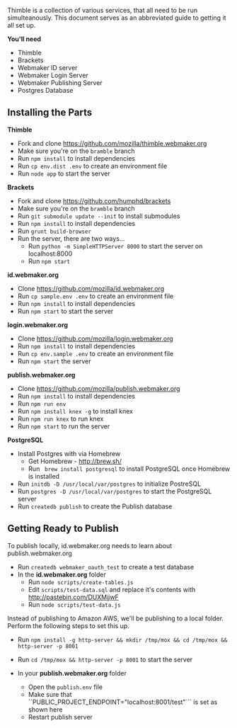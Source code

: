 Thimble is a collection of various services, that all need to be run simulteanously. This document serves as an abbreviated guide to getting it all set up.

**You'll need**
* Thimble
* Brackets
* Webmaker ID server
* Webmaker Login Server
* Webmaker Publishing Server
* Postgres Database

## Installing the Parts

**Thimble**
* Fork and clone https://github.com/mozilla/thimble.webmaker.org
* Make sure you're on the ``bramble`` branch
* Run ``npm install`` to install dependencies
* Run ``cp env.dist .env`` to create an environment file
* Run ``node app`` to start the server

**Brackets**
* Fork and clone https://github.com/humphd/brackets
* Make sure you're on the ``bramble`` branch
* Run ``git submodule update --init`` to install submodules
* Run ``npm install`` to install dependencies
* Run ``grunt build-browser``
* Run the server, there are two ways...
  * Run ``python -m SimpleHTTPServer 8000`` to start the server on localhost:8000
  * Run ``npm start``


**id.webmaker.org**
* Clone https://github.com/mozilla/id.webmaker.org
* Run ``cp sample.env .env`` to create an environment file
* Run ``npm install`` to install dependencies
* Run ``npm start`` to start the server

**login.webmaker.org**
* Clone https://github.com/mozilla/login.webmaker.org
* Run ``npm install`` to install dependencies
* Run ``cp env.sample .env`` to create an environment file
* Run ``npm start`` the server

**publish.webmaker.org**
* Clone https://github.com/mozilla/publish.webmaker.org
* Run ``npm install`` to install dependencies
* Run ``npm run env``
* Run ``npm install knex -g`` to install knex
* Run ``npm run knex`` to run knex
* Run ``npm start`` to run the server

**PostgreSQL**
* Install Postgres with via Homebrew
  * Get Homebrew - http://brew.sh/
  * Run `` brew install postgresql`` to install PostgreSQL once Homebrew is installed
* Run ``initdb -D /usr/local/var/postgres`` to initialize PostreSQL
* Run ``postgres -D /usr/local/var/postgres`` to start the PostgreSQL server
* Run ``createdb publish`` to create the Publish database

## Getting Ready to Publish
To publish locally, id.webmaker.org needs to learn about publish.webmaker.org

* Run ``createdb webmaker_oauth_test`` to create a test database
* In the **id.webmaker.org** folder
  * Run ``node scripts/create-tables.js``
  * Edit ``scripts/test-data.sql`` and replace it's contents with http://pastebin.com/DUXMjjwF
  * Run ``node scripts/test-data.js``

Instead of publishing to Amazon AWS, we'll be publishing to a local folder. Perform the following steps to set this up.
* Run ``npm install -g http-server && mkdir /tmp/mox && cd /tmp/mox && http-server -p 8001``
* Run ``cd /tmp/mox && http-server -p 8001`` to start the server

* In your **publish.webmaker.org** folder
  * Open the ``publish.env`` file
  * Make sure that ``PUBLIC_PROJECT_ENDPOINT="localhost:8001/test"``` is set as shown here
  * Restart publish server


 



